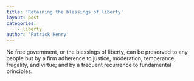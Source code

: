 ```yaml
---
title: 'Retaining the blessings of liberty'
layout: post
categories:
    - liberty
author: 'Patrick Henry'
---
```


No free government, or the blessings of liberty, can be preserved to any people but by a firm adherence to justice, moderation, temperance, frugality, and virtue; and by a frequent recurrence to fundamental principles.